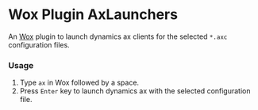 # Wox Plugin AxLaunchers
An [Wox](https://github.com/qianlifeng/Wox) plugin to launch dynamics ax clients for the selected `*.axc` configuration files.

### Usage
1. Type `ax` in Wox followed by a space.
2. Press `Enter` key to launch dynamics ax with the selected configuration file.
